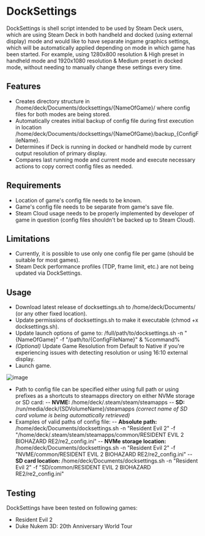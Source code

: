 DockSettings
============

DockSettings is shell script intended to be used by Steam Deck users, which are using Steam Deck in both handheld and docked (using external display) mode and would like to have separate ingame graphics settings, which will be automatically applied depending on mode in which game has been started. For example, using 1280x800 resolution & High preset in handheld mode and 1920x1080 resolution & Medium preset in docked mode, without needing to manually change these settings every time.

Features
--------
- Creates directory structure in /home/deck/Documents/docksettings/{NameOfGame}/ where config files for both modes are being stored.
- Automatically creates initial backup of config file during first execution in location /home/deck/Documents/docksettings/{NameOfGame}/backup_{ConfigFileName}.
- Determines if Deck is running in docked or handheld mode by current output resolution of primary display.
- Compares last running mode and current mode and execute necessary actions to copy correct config files as needed.

Requirements
------------
- Location of game's config file needs to be known.
- Game's config file needs to be separate from game's save file.
- Steam Cloud usage needs to be properly implemented by developer of game in question (config files shouldn't be backed up to Steam Cloud).

Limitations
-----------
- Currently, it is possible to use only one config file per game (should be suitable for most games).
- Steam Deck performance profiles (TDP, frame limit, etc.) are not being updated via DockSettings.

Usage
-----
- Download latest release of docksettings.sh to /home/deck/Documents/ (or any other fixed location).
- Update permissions of docksettings.sh to make it executable (chmod +x docksettings.sh).
- Update launch options of game to: /full/path/to/docksettings.sh -n "{NameOfGame}" -f "/path/to/{ConfigFileName}" & %command%
- _(Optional)_ Update Game Resolution from Default to Native if you're experiencing issues with detecting resolution or using 16:10 external display.
- Launch game.

![image](https://github.com/msterbi/docksettings/assets/50196622/86be7f19-2c7c-4f5b-9d6b-9106ddaa3afc)

- Path to config file can be specified either using full path or using prefixes as a shortcuts to steamapps directory on either NVMe storage or SD card:
-- **NVME:** /home/deck/.steam/steam/steamapps
-- **SD:** /run/media/deck/{SDVolumeName}/steamapps _(correct name of SD card volume is being automatically retrieved)_
- Examples of valid paths of config file:
-- **Absolute path:** /home/deck/Documents/docksettings.sh -n "Resident Evil 2" -f "/home/deck/.steam/steam/steamapps/common/RESIDENT EVIL 2 BIOHAZARD RE2/re2_config.ini"
-- **NVMe storage location:** /home/deck/Documents/docksettings.sh -n "Resident Evil 2" -f "NVME/common/RESIDENT EVIL 2 BIOHAZARD RE2/re2_config.ini"
-- **SD card location:** /home/deck/Documents/docksettings.sh -n "Resident Evil 2" -f "SD/common/RESIDENT EVIL 2 BIOHAZARD RE2/re2_config.ini"

Testing
-------
DockSettings have been tested on following games:
- Resident Evil 2
- Duke Nukem 3D: 20th Anniversary World Tour
